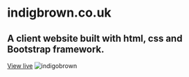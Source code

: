# indigbrown.co.uk

## A client website built with html, css and Bootstrap framework.

[View live](https://indigobrown.co.uk/)
![indigobrown](https://github.com/mbriscoe/indigbrown.co.uk/assets/86828720/2daecccb-b970-46f5-a172-82505e9e7b26)
